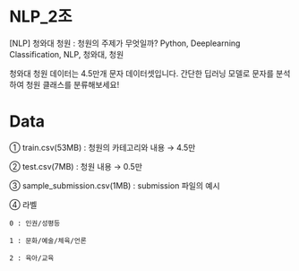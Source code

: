 # NLP_2조


[NLP] 청와대 청원 : 청원의 주제가 무엇일까?
Python, Deeplearning Classification, NLP, 청와대, 청원


청와대 청원 데이터는 4.5만개 문자 데이터셋입니다.
간단한 딥러닝 모델로 문자를 분석하여 청원 클래스를 분류해보세요!


# Data

① train.csv(53MB) : 청원의 카테고리와 내용	→  4.5만

② test.csv(7MB) : 청원 내용			      →  0.5만

③ sample_submission.csv(1MB) : submission 파일의 예시

④ 라벨

	0 : 인권/성평등
	
	1 : 문화/예술/체육/언론
	
	2 : 육아/교육
